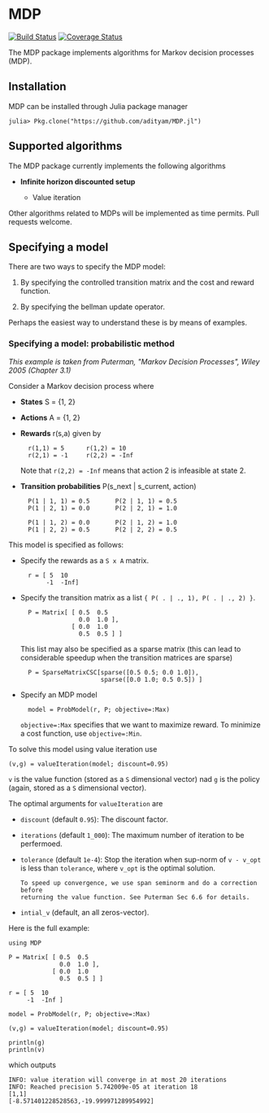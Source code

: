 # MDP

[![Build Status](https://travis-ci.org/adityam/MDP.jl.svg?branch=master)](https://travis-ci.org/adityam/MDP.jl)
[![Coverage Status](https://coveralls.io/repos/adityam/MDP.jl/badge.svg?branch=master)](https://coveralls.io/r/adityam/MDP.jl?branch=master)

The MDP package implements algorithms for Markov decision processes (MDP).

## Installation

MDP can be installed through Julia package manager 

    julia> Pkg.clone("https://github.com/adityam/MDP.jl")

## Supported algorithms

The MDP package currently implements the following algorithms

* **Infinite horizon discounted setup**

    - Value iteration 

Other algorithms related to MDPs will be implemented as time permits. Pull
requests welcome.

## Specifying a model

There are two ways to specify the MDP model:

1. By specifying the controlled transition matrix and the cost and reward
   function. 

2. By specifying the bellman update operator.

Perhaps the easiest way to understand these is by means of examples. 

### Specifying a model: probabilistic method

_This example is taken from Puterman, "Markov Decision Processes", Wiley 2005
(Chapter 3.1)_

Consider a Markov decision process where

- **States**  S = {1, 2}
- **Actions** A = {1, 2}
- **Rewards** r(s,a) given by 

        r(1,1) = 5      r(1,2) = 10
        r(2,1) = -1     r(2,2) = -Inf

    Note that `r(2,2) = -Inf` means that action 2 is infeasible at state 2.

- **Transition probabilities** P(s_next | s_current, action)

        P(1 | 1, 1) = 0.5       P(2 | 1, 1) = 0.5
        P(1 | 2, 1) = 0.0       P(2 | 2, 1) = 1.0

        P(1 | 1, 2) = 0.0       P(2 | 1, 2) = 1.0
        P(1 | 2, 2) = 0.5       P(2 | 2, 2) = 0.5

This model is specified as follows:

- Specify the rewards as a `S x A` matrix.

        r = [ 5  10
             -1  -Inf]

- Specify the transition matrix as a list `{ P( . | ., 1), P( . | ., 2) }`.

        P = Matrix[ [ 0.5  0.5 
                      0.0  1.0 ],
                    [ 0.0  1.0
                      0.5  0.5 ] ]

    This list may also be specified as a sparse matrix (this can lead to
    considerable speedup when the transition matrices are sparse)

        P = SparseMatrixCSC[sparse([0.5 0.5; 0.0 1.0]),
                            sparse([0.0 1.0; 0.5 0.5]) ]


- Specify an MDP model

        model = ProbModel(r, P; objective=:Max)

    `objective=:Max` specifies that we want to maximize reward. To minimize a
    cost function, use `objective=:Min`.

To solve this model using value iteration use

    (v,g) = valueIteration(model; discount=0.95)

`v` is the value function (stored as a `S` dimensional vector) nad `g` is the
policy (again, stored as a `S` dimensional vector). 

The optimal arguments for `valueIteration` are

* `discount` (default `0.95`): The discount factor.

* `iterations` (default `1_000`): The maximum number of iteration to be
  perfermoed.

* `tolerance` (default `1e-4`): Stop the iteration when sup-norm of `v - v_opt`
  is less than `tolerance`, where `v_opt` is the optimal solution.

      To speed up convergence, we use span seminorm and do a correction before
      returning the value function. See Puterman Sec 6.6 for details. 
    
* `intial_v` (default, an all zeros-vector). 

Here is the full example:

    using MDP

    P = Matrix[ [ 0.5  0.5 
                  0.0  1.0 ],
                [ 0.0  1.0
                  0.5  0.5 ] ]

    r = [ 5  10
         -1  -Inf ]

    model = ProbModel(r, P; objective=:Max)

    (v,g) = valueIteration(model; discount=0.95)

    println(g)
    println(v)


which outputs


    INFO: value iteration will converge in at most 20 iterations
    INFO: Reached precision 5.742009e-05 at iteration 18
    [1,1]
    [-8.571401228528563,-19.999971289954992]
